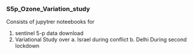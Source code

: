 ### S5p_Ozone_Variation_study
Consists of jupytrer noteebooks for 
  1. sentinel 5-p data download
  2. Variational Study over 
        a. Israel during conflict
        b. Delhi During second lockdown
